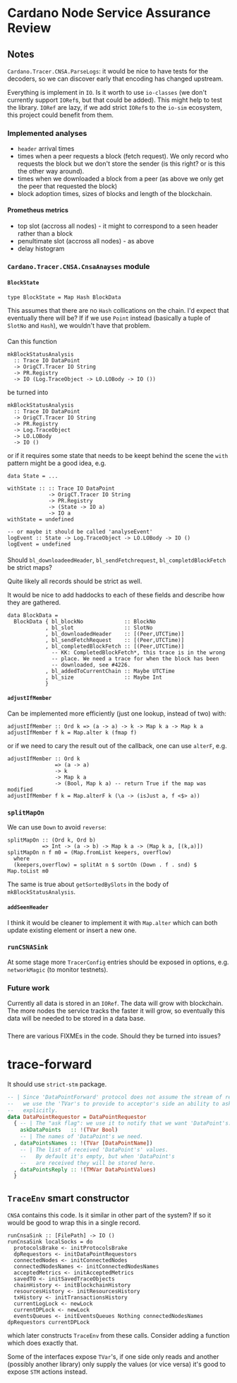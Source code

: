 # Cardano Node Service Assurance Review

## Notes

`Cardano.Tracer.CNSA.ParseLogs`: it would be nice to have tests for the
decoders, so we can discover early that encoding has changed upstream.

Everything is implement in `IO`.  Is it worth to use `io-classes` (we don't
currently support `IORef`s, but that could be added).  This might help to test
the library.  `IORef` are lazy, if we add strict `IORef`s to the `io-sim`
ecosystem, this project could benefit from them.

### Implemented analyses

* `header` arrival times
* times when a peer requests a block (fetch request).  We only record who
  requests the block but we don't store the sender (is this right? or is this the other way around).
* times when we downloaded a block from a peer (as above we only get the peer
  that requested the block)
* block adoption times,  sizes of blocks and length of the blockchain.

#### Prometheus metrics

* top slot (accross all nodes) - it might to correspond to a seen header rather than a block 
* penultimate slot (accross all nodes) - as above
* delay histogram 

### `Cardano.Tracer.CNSA.CnsaAnayses` module

#### `BlockState`

```
type BlockState = Map Hash BlockData
```

This assumes that there are no `Hash` collications on the chain.  I'd expect
that eventually there will be? If if we use `Point` instead (basically a tuple
of `SlotNo` and `Hash`), we wouldn't have that problem.

####

Can this function
```
mkBlockStatusAnalysis
  :: Trace IO DataPoint
  -> OrigCT.Tracer IO String
  -> PR.Registry
  -> IO (Log.TraceObject -> LO.LOBody -> IO ())
```
be turned into
```
mkBlockStatusAnalysis
  :: Trace IO DataPoint
  -> OrigCT.Tracer IO String
  -> PR.Registry
  -> Log.TraceObject
  -> LO.LOBody
  -> IO ()
```
or if it requires some state that needs to be keept behind the scene the `with`
pattern might be a good idea, e.g.

```
data State = ...

withState :: :: Trace IO DataPoint
             -> OrigCT.Tracer IO String
             -> PR.Registry
             -> (State -> IO a)
             -> IO a
withState = undefined

-- or maybe it should be called 'analyseEvent'
logEvent :: State -> Log.TraceObject -> LO.LOBody -> IO ()
logEvent = undefined
```


####

Should `bl_downloadeedHeader`, `bl_sendFetchrequest`, `bl_completdBlockFetch`
be strict maps?

Quite likely all records should be strict as well.

It would be nice to add haddocks to each of these fields and describe how they
are gathered.

```
data BlockData =
  BlockData { bl_blockNo             :: BlockNo
            , bl_slot                :: SlotNo
            , bl_downloadedHeader    :: [(Peer,UTCTime)]
            , bl_sendFetchRequest    :: [(Peer,UTCTime)]
            , bl_completedBlockFetch :: [(Peer,UTCTime)]
              -- KK: CompletedBlockFetch*, this trace is in the wrong
              -- place. We need a trace for when the block has been
              -- downloaded, see #4226.
            , bl_addedToCurrentChain :: Maybe UTCTime
            , bl_size                :: Maybe Int
            }
```

#### `adjustIfMember`

Can be implemented more efficiently (just one lookup, instead of two) with:
```
adjustIfMember :: Ord k => (a -> a) -> k -> Map k a -> Map k a
adjustIfMember f k = Map.alter k (fmap f)
```

or if we need to cary the result out of the callback, one can use `alterF`, e.g.

```
adjustIfMember :: Ord k
               => (a -> a)
               -> k
               -> Map k a
               -> (Bool, Map k a) -- return True if the map was modified
adjustIfMember f k = Map.alterF k (\a -> (isJust a, f <$> a))
```

### `splitMapOn`

We can use `Down` to avoid `reverse`:
```
splitMapOn :: (Ord k, Ord b)
           => Int -> (a -> b) -> Map k a -> (Map k a, [(k,a)])
splitMapOn n f m0 = (Map.fromList keepers, overflow)
  where
  (keepers,overflow) = splitAt n $ sortOn (Down . f . snd) $ Map.toList m0

```

The same is true about `getSortedBySlots` in the body of `mkBlockStatusAnalysis`.


#### `addSeenHeader`

I think it would be cleaner to implement it with `Map.alter` which can both
update existing element or insert a new one.

### `runCSNASink`

At some stage more `TracerConfig` entries should be exposed in options, e.g.
`networkMagic` (to monitor testnets).


### Future work

Currently all data is stored in an `IORef`.  The data will grow with
blockchain.  The more nodes the service tracks the faster it will grow, so
eventually this data will be needed to be stored in a data base.

###

There are various FIXMEs in the code.  Should they be turned into issues?

# trace-forward

It should use `strict-stm` package.

```haskell
-- | Since 'DataPointForward' protocol does not assume the stream of requests/replies,
--   we use the 'TVar's to provide to acceptor's side an ability to ask 'DataPoint's
--   explicitly.
data DataPointRequestor = DataPointRequestor
  { -- | The "ask flag": we use it to notify that we want 'DataPoint's.
    askDataPoints   :: !(TVar Bool)
    -- | The names of 'DataPoint's we need.
  , dataPointsNames :: !(TVar [DataPointName])
    -- | The list of received 'DataPoint's' values.
    --   By default it's empty, but when 'DataPoint's
    --   are received they will be stored here.
  , dataPointsReply :: !(TMVar DataPointValues)
  }
```

## `TraceEnv` smart constructor

`CNSA` contains this code.  Is it similar in other part of the system? If so it
would be good to wrap this in a single record.

```
runCnsaSink :: [FilePath] -> IO ()
runCnsaSink localSocks = do
  protocolsBrake <- initProtocolsBrake
  dpRequestors <- initDataPointRequestors
  connectedNodes <- initConnectedNodes
  connectedNodesNames <- initConnectedNodesNames
  acceptedMetrics <- initAcceptedMetrics
  savedTO <- initSavedTraceObjects
  chainHistory <- initBlockchainHistory
  resourcesHistory <- initResourcesHistory
  txHistory <- initTransactionsHistory
  currentLogLock <- newLock
  currentDPLock <- newLock
  eventsQueues <- initEventsQueues Nothing connectedNodesNames dpRequestors currentDPLock
```

which later constructs `TraceEnv` from these calls.  Consider adding a function
which does exactly that.

Some of the interfaces expose `TVar`'s, if one side only reads and another
(possibly another library) only supply the values (or vice versa) it's good to
expose `STM` actions instead.
